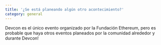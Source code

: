 ```yaml
---
title: '¿Se está planeando algún otro acontecimiento?'
category: general
---
```


Devcon es el único evento organizado por la Fundación Ethereum, pero es probable que haya otros eventos planeados por la comunidad alrededor y durante Devcon!
